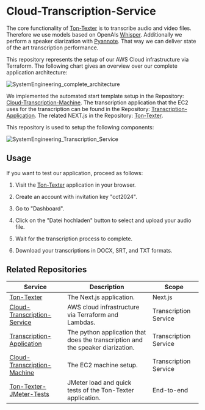 # Cloud-Transcription-Service

The core functionality of [Ton-Texter](https://ton-texter.de) is to transcribe audio and video files. Therefore we use models based on OpenAIs [Whisper](https://github.com/openai/whisper). Additionally we perform a speaker diarization with [Pyannote](https://huggingface.co/pyannote). That way we can deliver state of the art transcription performance.

This repository represents the setup of our AWS Cloud infrastructure via Terraform. The following chart gives an overview over our complete application architecture:

![SystemEngineering_complete_architecture](https://github.com/user-attachments/assets/162d6746-d412-43e4-9e58-3d80d37d0da6)

We implemented the automated start template setup in the Repository: [Cloud-Transcription-Machine](https://github.com/ns144/Cloud-Transcription-Machine). The transcription application that the EC2 uses for the transcription can be found in the Repository: [Transcription-Application](https://github.com/ns144/Transcription-Application). The related NEXT.js in the Repository: [Ton-Texter](https://github.com/hanneskoksch/ton-texter).

This repository is used to setup the following components:

![SystemEngineering_Transcription_Service](https://github.com/user-attachments/assets/b5c8448a-ccb0-47f5-84b0-3c30de2e4fff)

## Usage

If you want to test our application, proceed as follows:

1. Visit the [Ton-Texter](https://ton-texter.de) application in your browser.

2. Create an account with invitation key "cct2024".

3. Go to "Dashboard".

4. Click on the "Datei hochladen" button to select and upload your audio file.

5. Wait for the transcription process to complete.

6. Download your transcriptions in DOCX, SRT, and TXT formats.

## Related Repositories

| Service                                                      | Description                                                  | Scope                 |
| ------------------------------------------------------------ | ------------------------------------------------------------ | --------------------- |
| [Ton-Texter](https://github.com/hanneskoksch/ton-texter) | The Next.js application.          | Next.js |
| [Cloud-Transcription-Service](https://github.com/ns144/Cloud-Transcription-Service) | AWS cloud infrastructure via Terraform and Lambdas.          | Transcription Service |
| [Transcription-Application](https://github.com/ns144/Transcription-Application) | The python application that does the transcription and the speaker diarization. | Transcription Service |
| [Cloud-Transcription-Machine](https://github.com/ns144/Cloud-Transcription-Machine) | The EC2 machine setup.                                       | Transcription Service |
| [Ton-Texter-JMeter-Tests](https://github.com/hanneskoksch/Ton-Texter-JMeter-Tests) | JMeter load and quick tests of the Ton-Texter application.   | End-to-end            |
